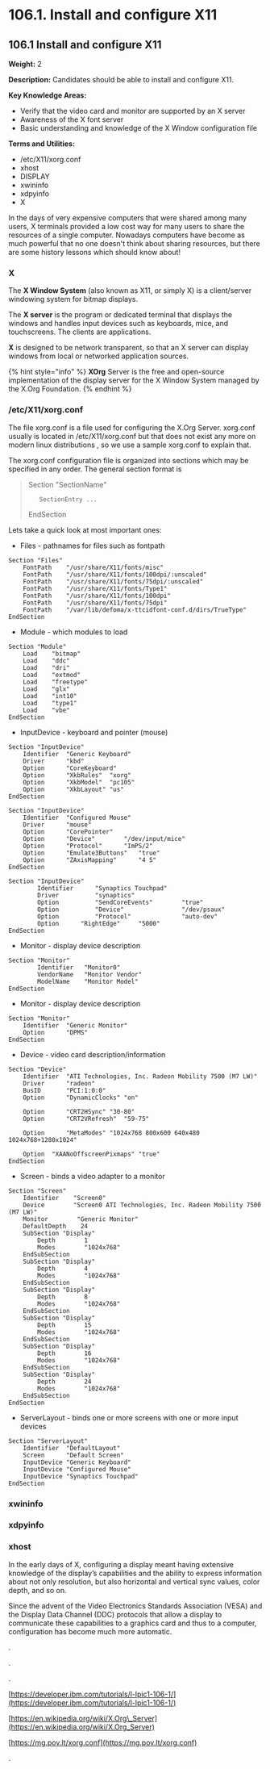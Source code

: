 # 106.1. Install and configure X11

## **106.1 Install and configure X11**

**Weight:** 2

**Description:** Candidates should be able to install and configure X11.

**Key Knowledge Areas:**

* Verify that the video card and monitor are supported by an X server
* Awareness of the X font server
* Basic understanding and knowledge of the X Window configuration file

**Terms and Utilities:**

* /etc/X11/xorg.conf
* xhost
* DISPLAY
* xwininfo
* xdpyinfo
* X

In the days of very expensive computers that were shared among many users, X terminals provided a low cost way for many users to share the resources of a single computer. Nowadays computers have become as much powerful  that no one doesn't think about sharing resources, but there are some history lessons which should know about!

### X

The **X Window System** \(also known as X11, or simply X\) is a client/server windowing system for bitmap displays.

The **X server** is the program or dedicated terminal that displays the windows and handles input devices such as keyboards, mice, and touchscreens. The clients are applications.

**X** is designed to be network transparent, so that an X server can display windows from local or networked application sources.

{% hint style="info" %}
**XOrg** Server is the free and open-source implementation of the display server for the X Window System managed by the X.Org Foundation.
{% endhint %}

### /etc/X11/xorg.conf

The file xorg.conf is a file used for configuring the X.Org Server. xorg.conf usually is located in /etc/X11/xorg.conf but that does not exist any more on modern linux distributions , so we use a sample xorg.conf to explain that. 

The xorg.conf configuration file is  organized into sections which may be specified in any order. The general section format is

> Section "SectionName" 
>
>        SectionEntry ... 
>
> EndSection

Lets take a quick look at most important ones:

* Files - pathnames for files such as fontpath

```text
Section "Files"
	FontPath	"/usr/share/X11/fonts/misc"
	FontPath	"/usr/share/X11/fonts/100dpi/:unscaled"
	FontPath	"/usr/share/X11/fonts/75dpi/:unscaled"
	FontPath	"/usr/share/X11/fonts/Type1"
	FontPath	"/usr/share/X11/fonts/100dpi"
	FontPath	"/usr/share/X11/fonts/75dpi"
	FontPath	"/var/lib/defoma/x-ttcidfont-conf.d/dirs/TrueType"
EndSection
```

* Module - which modules to load

```text
Section "Module"
	Load	"bitmap"
	Load	"ddc"
	Load	"dri"
	Load	"extmod"
	Load	"freetype"
	Load	"glx"
	Load	"int10"
	Load	"type1"
	Load	"vbe"
EndSection
```

* InputDevice - keyboard and pointer \(mouse\)

```text
Section "InputDevice"
	Identifier	"Generic Keyboard"
	Driver		"kbd"
	Option		"CoreKeyboard"
	Option		"XkbRules"	"xorg"
	Option		"XkbModel"	"pc105"
	Option		"XkbLayout"	"us"
EndSection

Section "InputDevice"
	Identifier	"Configured Mouse"
	Driver		"mouse"
	Option		"CorePointer"
	Option		"Device"		"/dev/input/mice"
	Option		"Protocol"		"ImPS/2"
	Option		"Emulate3Buttons"	"true"
	Option		"ZAxisMapping"		"4 5"
EndSection

Section "InputDevice"
        Identifier      "Synaptics Touchpad"
        Driver          "synaptics"
        Option          "SendCoreEvents"        "true"
        Option          "Device"                "/dev/psaux"
        Option          "Protocol"              "auto-dev"
        Option		"RightEdge"		"5000"
EndSection
```

* Monitor - display device description

```text
Section "Monitor"
        Identifier   "Monitor0"
        VendorName   "Monitor Vendor"
        ModelName    "Monitor Model"
EndSection
```

* Monitor - display device description

```text
Section "Monitor"
	Identifier	"Generic Monitor"
	Option		"DPMS"
EndSection
```

* Device - video card description/information

```text
Section "Device"
	Identifier	"ATI Technologies, Inc. Radeon Mobility 7500 (M7 LW)"
	Driver		"radeon"
	BusID		"PCI:1:0:0"
	Option		"DynamicClocks"	"on"

	Option		"CRT2HSync"	"30-80"
	Option		"CRT2VRefresh"	"59-75"

  	Option		"MetaModes"	"1024x768 800x600 640x480 1024x768+1280x1024"

    Option  "XAANoOffscreenPixmaps"	"true"
EndSection

```

* Screen - binds a video adapter to a monitor

```text
Section "Screen"
    Identifier    "Screen0"
    Device        "Screen0 ATI Technologies, Inc. Radeon Mobility 7500 (M7 LW)"
    Monitor        "Generic Monitor"
    DefaultDepth    24
    SubSection "Display"
        Depth        1
        Modes        "1024x768"
    EndSubSection
    SubSection "Display"
        Depth        4
        Modes        "1024x768"
    EndSubSection
    SubSection "Display"
        Depth        8
        Modes        "1024x768"
    EndSubSection
    SubSection "Display"
        Depth        15
        Modes        "1024x768"
    EndSubSection
    SubSection "Display"
        Depth        16
        Modes        "1024x768"
    EndSubSection
    SubSection "Display"
        Depth        24
        Modes        "1024x768"
    EndSubSection
EndSection
```

* ServerLayout - binds one or more screens with one or more input devices

```text
Section "ServerLayout"
	Identifier	"DefaultLayout"
	Screen		"Default Screen"
	InputDevice	"Generic Keyboard"
	InputDevice	"Configured Mouse"
	InputDevice	"Synaptics Touchpad"
EndSection
```

### xwininfo



### xdpyinfo

### xhost

In the early days of X, configuring a display meant having extensive knowledge of the display’s capabilities and the ability to express information about not only resolution, but also horizontal and vertical sync values, color depth, and so on.



Since the advent of the Video Electronics Standards Association \(VESA\) and the Display Data Channel \(DDC\) protocols that allow a display to communicate these capabilities to a graphics card and thus to a computer, configuration has become much more automatic.

.

.

.

[https://developer.ibm.com/tutorials/l-lpic1-106-1/](https://developer.ibm.com/tutorials/l-lpic1-106-1/)

[https://en.wikipedia.org/wiki/X.Org\_Server](https://en.wikipedia.org/wiki/X.Org_Server)

[https://mg.pov.lt/xorg.conf](https://mg.pov.lt/xorg.conf)

.

